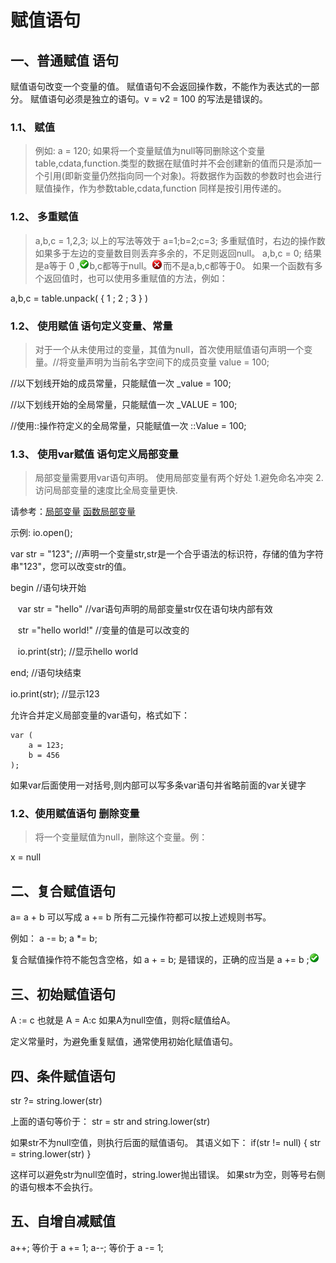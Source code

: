 # 赋值语句

## **一、普通赋值** 语句


 赋值语句改变一个变量的值。
 赋值语句不会返回操作数，不能作为表达式的一部分。
 赋值语句必须是独立的语句。v = v2 = 100 的写法是错误的。


### 1.1、 **赋值**

> 例如: a = 120;
如果将一个变量赋值为null等同删除这个变量
table,cdata,function.类型的数据在赋值时并不会创建新的值而只是添加一个引用(即新变量仍然指向同一个对象)。将数据作为函数的参数时也会进行赋值操作，作为参数table,cdata,function 同样是按引用传递的。

### 1.2、 **多重赋值**

> a,b,c = 1,2,3;
以上的写法等效于 a=1;b=2;c=3;
多重赋值时，右边的操作数如果多于左边的变量数目则丢弃多余的，不足则返回null。
a,b,c = 0; 结果是a等于 0 ,![](../../icon/ok.gif)b,c都等于null。![](../../icon/error.gif)而不是a,b,c都等于0。
如果一个函数有多个返回值时，也可以使用多重赋值的方法，例如：

a,b,c = table.unpack( { 1 ; 2 ; 3 } )

### 1.2、 **使用赋值** 语句定义变量、常量

> 对于一个从未使用过的变量，其值为null，首次使用赋值语句声明一个变量。//将变量声明为当前名字空间下的成员变量
value = 100;

//以下划线开始的成员常量，只能赋值一次
 _value = 100; 

//以下划线开始的全局常量，只能赋值一次 
 _VALUE = 100; 

//使用::操作符定义的全局常量，只能赋值一次 
::Value = 100; 

### 1.3、 **使用var赋值** 语句定义局部变量

> 局部变量需要用var语句声明。
使用局部变量有两个好处 1.避免命名冲突 2.访问局部变量的速度比全局变量更快.

请参考：[局部变量](the%20language/variables%20constants#var) [函数局部变量](the%20language/function/definitions#var)

示例:
io.open();

  

  var str = "123"; //声明一个变量str,str是一个合乎语法的标识符，存储的值为字符串"123"，您可以改变str的值。

  

  begin //语句块开始

     var str = "hello" //var语句声明的局部变量str仅在语句块内部有效

     str   ="hello world!" //变量的值是可以改变的

     io.print(str); //显示hello world

  end; //语句块结束

  

io.print(str); //显示123  

允许合并定义局部变量的var语句，格式如下：

``` aau
var (
	a = 123;
	b = 456
);
```


如果var后面使用一对括号,则内部可以写多条var语句并省略前面的var关键字

### 1.2、使用赋值语句 **删除变量**

> 将一个变量赋值为null，删除这个变量。例：

x = null

## 二、复合赋值语句

a= a + b 可以写成 a += b
所有二元操作符都可以按上述规则书写。

例如：
a -= b;
a *= b;

 复合赋值操作符不能包含空格，如 a + = b; 是错误的，正确的应当是 a += b ;![](../../icon/ok.gif)

## 三、初始赋值语句

A := c 也就是 A = A:c
如果A为null空值，则将c赋值给A。

定义常量时，为避免重复赋值，通常使用初始化赋值语句。


## 四、条件赋值语句

str ?= string.lower(str) 

上面的语句等价于： str = str and string.lower(str)

如果str不为null空值，则执行后面的赋值语句。
其语义如下：
if(str != null)
{
str = string.lower(str)
} 


这样可以避免str为null空值时，string.lower抛出错误。
如果str为空，则等号右侧的语句根本不会执行。

## 五、自增自减赋值

a++; 等价于 a += 1;
a--; 等价于 a -= 1;
